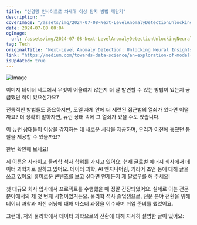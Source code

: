 ```yaml
---
title: "신경망 인사이트로 차세대 이상 탐지 방법 깨닫기"
description: ""
coverImage: "/assets/img/2024-07-08-Next-LevelAnomalyDetectionUnlockingNeuralInsights_0.png"
date: 2024-07-08 00:04
ogImage: 
  url: /assets/img/2024-07-08-Next-LevelAnomalyDetectionUnlockingNeuralInsights_0.png
tag: Tech
originalTitle: "Next-Level Anomaly Detection: Unlocking Neural Insights"
link: "https://medium.com/towards-data-science/an-exploration-of-model-state-data-in-anomaly-detection-e6860cbca160"
isUpdated: true
---
```






![Image](/assets/img/2024-07-08-Next-LevelAnomalyDetectionUnlockingNeuralInsights_0.png)

이미지 데이터 세트에서 무엇이 어울리지 않는지 더 잘 발견할 수 있는 방법이 있는지 궁금했던 적이 있으신가요?

전통적인 방법들도 중요하지만, 모델 자체 안에 더 세련된 접근법의 열쇠가 있다면 어떨까요? 더 정확히 말하자면, 뉴런 상태 속에 그 열쇠가 있을 수도 있습니다.

이 뉴런 상태들이 이상을 감지하는 데 새로운 시각을 제공하며, 우리가 이전에 놓쳤던 통찰을 제공할 수 있을까요?

<div class="content-ad"></div>

한번 확인해 보세요!

제 이름은 사라이고 물리학 석사 학위를 가지고 있어요. 현재 글로벌 에너지 회사에서 데이터 과학자로 일하고 있어요. 데이터 과학, AI 엔지니어링, 커리어 조언 등에 대해 글을 쓰고 있어요! 흥미로운 콘텐츠를 보고 싶다면 언제든지 제 팔로우를 해 주세요!

첫 대규모 회사 입사에서 프로젝트를 수행했을 때 정말 긴장되었어요. 실제로 이는 전문 분야에서의 제 첫 번째 시험이었거든요. 물리학 석사 졸업생으로, 전문 분야 전환을 위해 데이터 과학과 머신 러닝에 대해 마스터 과정을 이수하며 취업 준비를 했었어요.

그런데, 저의 물리학에서 데이터 과학으로의 전환에 대해 자세히 설명한 글이 있어요:
